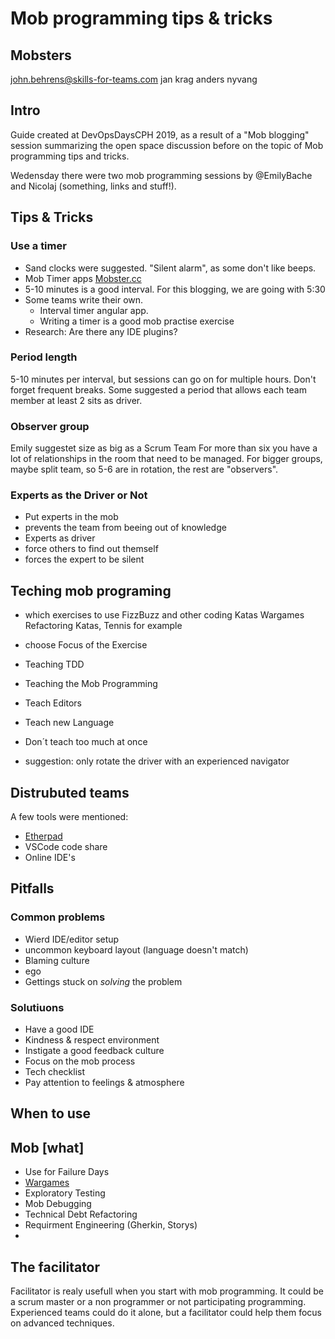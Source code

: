 # Mob programming tips & tricks

## Mobsters
john.behrens@skills-for-teams.com
jan krag
anders nyvang




## Intro
Guide created at DevOpsDaysCPH 2019, as a result of a "Mob blogging" session summarizing the open space discussion before on the topic of Mob programming tips and tricks.

Wedensday there were two mob programming sessions by @EmilyBache and Nicolaj (something, links and stuff!).


## Tips & Tricks

### Use a timer
* Sand clocks were suggested. "Silent alarm", as some don't like beeps.
* Mob Timer apps [Mobster.cc](https://mobster.cc) 
* 5-10 minutes is a good interval. For this blogging, we are going with 5:30
* Some teams write their own. 
  * Interval timer angular app.
  * Writing a timer is a good mob practise exercise
* Research: Are there any IDE plugins?

### Period length
5-10 minutes per interval, but sessions can go on for multiple hours. Don't forget frequent breaks.
Some suggested a period that allows each team member at least 2 sits as driver.

### Observer group
Emily suggestet size as big as a Scrum Team
For more than six you have a lot of relationships in the room that need to be managed.
For bigger groups, maybe split team, so 5-6 are in rotation, the rest are "observers". 

### Experts as the Driver or Not
* Put experts in the mob
 * prevents the team from beeing out of knowledge
* Experts as driver
 * force others to find out themself
 * forces the expert to be silent

## Teching mob programing 
- which exercises to use
   FizzBuzz and other coding Katas
   Wargames
   Refactoring Katas, Tennis for example
   
* choose Focus of the Exercise
 * Teaching TDD
 * Teaching the Mob Programming
 * Teach Editors
 * Teach new Language 
 
* Don´t teach too much at once    
* suggestion: only rotate the driver with an experienced navigator


## Distrubuted teams

A few tools were mentioned:

* [Etherpad](etherpad.org)
* VSCode code share
* Online IDE's

## Pitfalls
### Common problems
* Wierd IDE/editor setup
* uncommon keyboard layout (language doesn't match)
* Blaming culture
* ego
* Gettings stuck on *solving* the problem

### Solutiuons
* Have a good IDE
* Kindness & respect environment
* Instigate a good feedback culture
* Focus on the mob process
* Tech checklist
* Pay attention to feelings & atmosphere
 
## When to use



## Mob [what]
- Use for Failure Days 
- [Wargames](http://overthewire.org/wargames/)
- Exploratory Testing
- Mob Debugging
- Technical Debt Refactoring
- Requirment Engineering (Gherkin, Storys)
- 


## The facilitator
Facilitator is realy usefull when you start with mob programming.
It could be a scrum master or a non programmer or not participating programming. Experienced teams could do it alone, but a facilitator could help them focus on advanced techniques.
